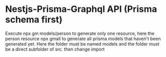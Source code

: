 # Nestjs-Prisma-Graphql API (Prisma schema first)

Execute
npx gm models/person to generate only one resource, here the person resource
npx gmall to generate all prisma models that haven't been generated yet. Here the folder must be named models and the folder must be a direct subfolder of src.
then change import
